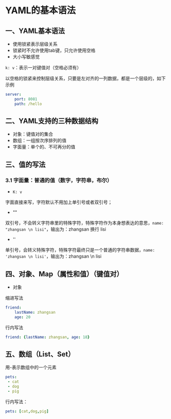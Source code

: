 # YAML的基本语法

## 一、YAML基本语法

- 使用锁紧表示层级关系
- 锁紧时不允许使用tab键，只允许使用空格
- 大小写敏感觉

`k: v`：表示一对键值对（空格必须有）

以空格的锁紧来控制层级关系，只要是左对齐的一列数据，都是一个层级的，如下示例

```yaml
server:
    port: 8081
    path: /hello
```

## 二、YAML支持的三种数据结构

- 对象：键值对的集合
- 数组：一组按次序排列的值
- 字面量：单个的、不可再分的值

## 三、值的写法

### 3.1 字面量：普通的值（数字，字符串，布尔）

- `K: v`

字面直接来写，字符默认不用加上单引号或者双引号；

- ""

双引号，不会转义字符串里的特殊字符，特殊字符作为本身想表达的意思，`name: "zhangsan \n lisi"`，输出为：zhangsan 换行 lisi

- ''

单引号，会转义特殊字符，特殊字符最终只是一个普通的字符串数据，`name: 'zhangsan \n lisi'`，输出为：zhangsan \n lisi

## 四、对象、Map（属性和值）（键值对）

- 对象

缩进写法

```yaml
friend: 
    lastName: zhangsan
    age: 20
```

行内写法

```yaml
friend: {lastName: zhangsan, age: 18}
```

## 五、数组（List、Set）

用-表示数组中的一个元素

```yaml
pets:
 - cat
 - dog
 - pig
```

行内写法：

```yaml
pets: [cat,dog,pig]
```
